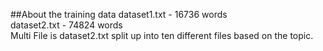 ##About the training data
dataset1.txt - 16736 words<br>
dataset2.txt - 74824 words<br>
Multi File is dataset2.txt split up into ten different files based on the topic.
